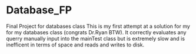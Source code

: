 # Database_FP
Final Project for databases class
This is my first attempt at a solution for my for my databases class (congrats Dr.Ryan BTW). 
It correctly evaluates any querry manually input into the mainTest class but is extremely slow and is inefficent in terms of space
and reads and writes to disk.
